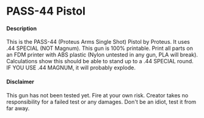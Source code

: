 # PASS-44 Pistol

#### Description
This is the PASS-44 (Proteus Arms Single Shot) Pistol by Proteus.  It uses .44 SPECIAL (NOT Magnum).  This gun is 100% printable.  Print all parts on an FDM printer with ABS plastic (Nylon untested in any gun, PLA will break). Calculations show this should be able to stand up to a .44 SPECIAL round. IF YOU USE .44 MAGNUM, it will probably explode.

#### Disclaimer
This gun has not been tested yet. Fire at your own risk. Creator takes no responsibility for a failed test or any damages. Don't be an idiot, test it from far away.
